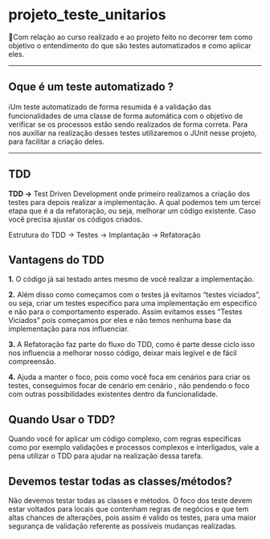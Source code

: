# projeto_teste_unitarios

:dart:Com relação ao curso realizado e ao projeto feito no decorrer tem como objetivo o entendimento do que são testes automatizados e como aplicar eles.

---
## Oque é um teste automatizado ?

:information_source:Um teste automatizado de forma resumida é a validação das funcionalidades de uma classe de forma automática com o objetivo de verificar se os processos estão sendo realizados de forma correta. Para nos auxiliar na realização desses testes utilizaremos o JUnit nesse projeto, para facilitar a criação deles.

---

## TDD

**TDD →** Test Driven Development onde primeiro realizamos a criação dos testes para depois realizar a implementação. A qual podemos tem um tercei etapa que é a da refatoração, ou seja, melhorar um código existente. Caso você precisa ajustar os códigos criados.

Estrutura do TDD → Testes → Implantação → Refatoração

## Vantagens do TDD

**1.** O código já sai testado antes mesmo de você realizar a implementação.

**2.** Além disso como começamos com o testes já evitamos “testes viciados”, ou seja, criar um testes especifico para uma implementação em especifico e não para o comportamento esperado. Assim evitamos esses “Testes Viciados” pois começamos por eles e não temos nenhuma base da implementação para nos influenciar.

**3.** A Refatoração faz parte do fluxo do TDD, como é parte desse ciclo isso nos influencia a melhorar nosso código, deixar mais legível e de fácil compreensão.

**4.** Ajuda a manter o foco, pois como você foca em cenários para criar os testes, conseguimos focar de cenário em cenário , não pendendo o foco com outras possibilidades existentes dentro da funcionalidade.

## Quando Usar o TDD?

Quando você for aplicar um código complexo, com regras especificas como por exemplo validações e processos complexos e interligados, vale a pena utilizar o TDD para ajudar na realização dessa tarefa.

## Devemos testar todas as classes/métodos?

Não devemos testar todas as classes e métodos. O foco dos teste devem estar voltados para locais que contenham regras de negócios e que tem altas chances de alterações, pois assim é valido os testes, para uma maior segurança de validação referente as possíveis mudanças realizadas.
